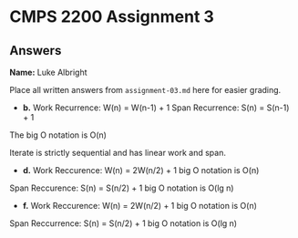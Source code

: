# CMPS 2200 Assignment 3
## Answers

**Name:** Luke Albright


Place all written answers from `assignment-03.md` here for easier grading.






- **b.**
Work Recurrence: W(n) = W(n-1) + 1
Span Recurrence: S(n) = S(n-1) + 1

The big O notation is O(n)

Iterate is strictly sequential and has linear work and span.



- **d.**
Work Reccurence: W(n) = 2W(n/2) + 1
  big O notation is O(n)

Span Reccurence: S(n) = S(n/2) + 1
  big O notation is O(lg n)




- **f.**
Work Reccurence: W(n) = 2W(n/2) + 1
  big O notation is O(n)

Span Reccurrence: S(n) = S(n/2) + 1
  big O notation is O(lg n)